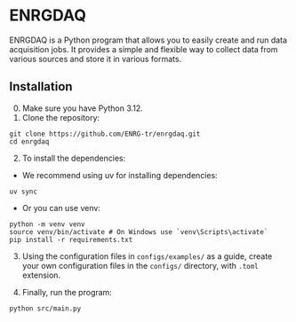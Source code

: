 # ENRGDAQ

ENRGDAQ is a Python program that allows you to easily create and run data acquisition jobs. It provides a simple and flexible way to collect data from various sources and store it in various formats.

## Installation

0. Make sure you have Python 3.12.
1. Clone the repository:

```
git clone https://github.com/ENRG-tr/enrgdaq.git
cd enrgdaq
```

2. To install the dependencies:

- We recommend using uv for installing dependencies:

```
uv sync
```

- Or you can use venv:

```
python -m venv venv
source venv/bin/activate # On Windows use `venv\Scripts\activate`
pip install -r requirements.txt
```

3. Using the configuration files in `configs/examples/` as a guide, create your own configuration files in the `configs/` directory, with `.toml` extension.

4. Finally, run the program:

```
python src/main.py
```
